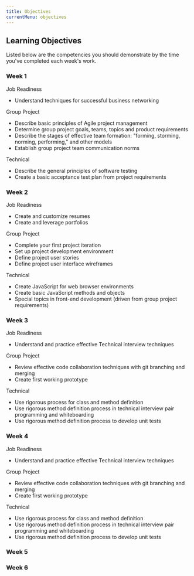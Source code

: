 ```yaml
---
title: Objectives
currentMenu: objectives
---
```


## Learning Objectives

Listed below are the competencies you should demonstrate by the time you've completed each week's work.

### Week 1

Job Readiness

* Understand techniques for successful business networking

Group Project

* Describe basic principles of Agile project management 
* Determine group project goals, teams, topics and product requirements
* Describe the stages of effective team formation: "forming, storming, norming, performing," and other models
* Establish group project team communication norms

Technical

* Describe the general principles of software testing
* Create a basic acceptance test plan from project requirements


### Week 2


Job Readiness

* Create and customize resumes
* Create and leverage portfolios

Group Project
* Complete your first project iteration
* Set up project development environment
* Define project user stories
* Define project user interface wireframes

Technical
* Create JavaScript for web browser environments
* Create basic JavaScript methods and objects 
* Special topics in front-end development (driven from group project requirements)


### Week 3

Job Readiness

* Understand and practice effective Technical interview techniques

Group Project
* Review effective code collaboration techniques with git branching and merging
* Create first working prototype

Technical
* Use rigorous process for class and method definition
* Use rigorous method definition process in technical interview pair programming and whiteboarding
* Use rigorous method definition process to develop unit tests

### Week 4

Job Readiness

* Understand and practice effective Technical interview techniques

Group Project
* Review effective code collaboration techniques with git branching and merging
* Create first working prototype

Technical
* Use rigorous process for class and method definition
* Use rigorous method definition process in technical interview pair programming and whiteboarding
* Use rigorous method definition process to develop unit tests

### Week 5

### Week 6
